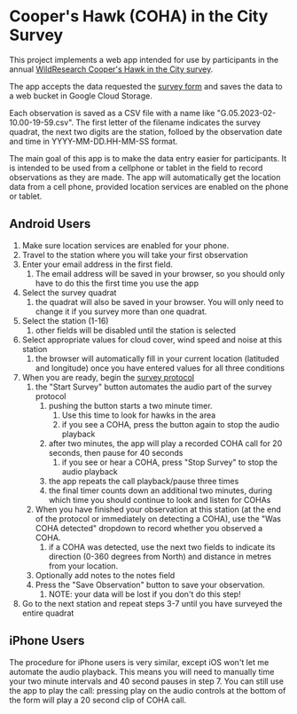 # Cooper's Hawk (COHA) in the City Survey

This project implements a web app intended for use by 
participants in the annual 
[WildResearch 
Cooper's Hawk in the City survey](https://wildresearch.ca/programs/raptor-monitoring/).

The app accepts the data requested the 
[survey form](http://wildresearch.ca/wp-content/uploads/2017/03/Coopers-Hawk-in-the-City-DataForm_v2.pdf)
and saves the data to a web bucket in Google Cloud Storage.

Each observation is saved as a CSV file with a name like "G.05.2023-02-10.00-19-59.csv". 
The first letter of the filename indicates the survey quadrat, the next two digits are the station,
folloed by the observation date and time in YYYY-MM-DD.HH-MM-SS format.

The main goal of this app is to make the data entry easier for participants. 
It is intended to be used from a cellphone or tablet in the field to 
record observations as they are made.  The app will automatically get the location data from a cell phone,
provided location services are enabled on the phone or tablet.

## Android Users

1. Make sure location services are enabled for your phone.
2. Travel to the station where you will take your first observation
3. Enter your email address in the first field.
   1. The email address will be saved in your browser, so you should only have to do this the first time you use the app
4. Select the survey quadrat
   1. the quadrat will also be saved in your browser.  You will only need to change it if you survey more than one quadrat.
5. Select the station (1-16)
   1. other fields will be disabled until the station is selected
6. Select appropriate values for cloud cover, wind speed and noise at this station 
   1. the browser will automatically fill in your current location (latituded and longitude) once you have entered values for all three conditions
7. When you are ready, begin the [survey protocol](http://wildresearch.ca/wp-content/uploads/2017/03/Coopers-Hawk-in-the-City-Survey-Protocol.pdf)
   1. the "Start Survey" button automates the audio part of the survey protocol
      1. pushing the button starts a two minute timer.  
         1. Use this time to look for hawks in the area
         2. if you see a COHA, press the button again to stop the audio playback
      2. after two minutes, the app will play a recorded COHA call for 20 seconds, then pause for 40 seconds
         1. if you see or hear a COHA, press "Stop Survey" to stop the audio playback
      3. the app repeats the call playback/pause three times
      4. the final timer counts down an additional two minutes, during which time you should continue to look and listen for COHAs
   2. When you have finished your observation at this station (at the end of the protocol or immediately on detecting a COHA), use the "Was COHA detected" dropdown to record whether you observed a COHA.
      1. if a COHA was detected, use the next two fields to indicate its direction (0-360 degrees from North) and distance in metres from your location.
   3. Optionally add notes to the notes field
   4. Press the "Save Observation" button to save your observation.
      1. NOTE: your data will be lost if you don't do this step!
8. Go to the next station and repeat steps 3-7 until you have surveyed the entire quadrat

## iPhone Users

The procedure for iPhone users is very similar, except iOS won't let me automate the audio playback.
This means you will need to manually time your two minute intervals and 40 second pauses in step 7.
You can still use the app to play the call: pressing play on the audio controls at the bottom of the form 
will play a 20 second clip of COHA call.